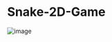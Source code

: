 # Snake-2D-Game

![image](https://github.com/user-attachments/assets/5976f3d5-7299-40f6-81cd-93edb48ac723)

